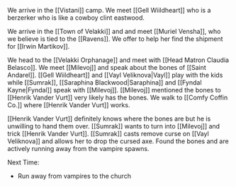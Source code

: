 We arrive in the [[Vistani]] camp. We meet [[Gell Wiildheart]] who is a berzerker who is like a cowboy clint eastwood.

We arrive in the [[Town of Velakki]] and and meet [[Muriel Vensha]], who we believe is tied to the [[Ravens]]. We offer to help her find the shipment for [[Irwin Martikov]]. 

We head to the [[Velakki Orphanage]] and meet with [[Head Matron Claudia Belasco]]. We meet [[Milevoj]] and speak about the bones of [[Saint Andarel]]. [[Gell Wiildheart]] and [[Vayl Veliknova|Vayl]] play with the kids while [[Sumrak]], [[Saraphina Blackwood|Saraphina]] and [[Fyndal Kayne|Fyndal]] speak with [[Milevoj]]. [[Milevoj]] mentioned the bones to [[Henrik Vander Vurt]] very likely has the bones. We walk to [[Comfy Coffin Co.]] where [[Henrik Vander Vurt]] works.

[[Henrik Vander Vurt]] definitely knows where the bones are but he is unwilling to hand them over. [[Sumrak]] wants to turn into [[Milevoj]] and trick [[Henrik Vander Vurt]]. [[Sumrak]] casts remove curse on [[Vayl Veliknova]] and allows her to drop the cursed axe. Found the bones and are actively running away from the vampire spawns.

Next Time:
- Run away from vampires to the church